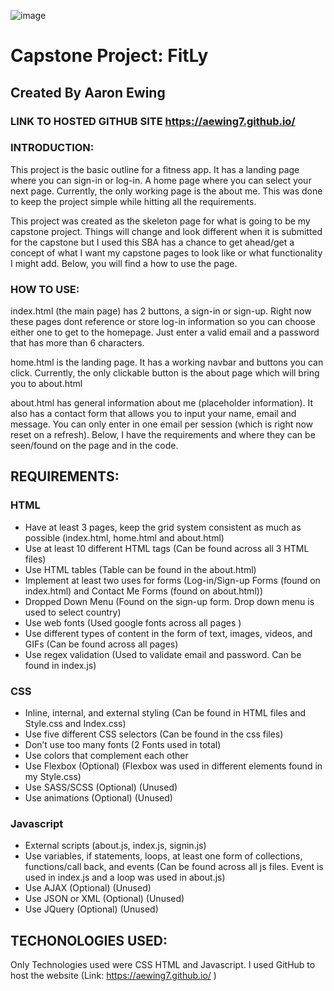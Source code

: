 
![image](https://github.com/aewing7/FitLy/blob/master/src/main/resources/static/pictures/AltLogoTextIcon.png?raw=true)
# Capstone Project: FitLy
## Created By Aaron Ewing

### LINK TO HOSTED GITHUB SITE https://aewing7.github.io/

### INTRODUCTION:

This project is the basic outline for a fitness app. It has a landing page where you can sign-in or log-in. A home page where you can select your next page. Currently, the only working page is the about me. This was done to keep the project simple while hitting all the requirements.

This project was created as the skeleton page for what is going to be my capstone project. Things will change and look different when it is submitted for the capstone but I used this SBA has a chance to get ahead/get a concept of what I want my capstone pages to look like or what functionality I might add. Below, you will find a how to use the page.


### HOW TO USE:

index.html (the main page) has 2 buttons, a sign-in or sign-up. Right now these pages dont reference or store log-in information so you can choose either one to get to the homepage. Just enter a valid email and a password that has more than 6 characters.

home.html is the landing page. It has a working navbar and buttons you can click. Currently, the only clickable button is the about page which will bring you to about.html

about.html has general information about me (placeholder information). It also has a contact form that allows you to input your name, email and message. You can only enter in one email per session (which is right now reset on a refresh). Below, I have the requirements and where they can be seen/found on the page and in the code.

## REQUIREMENTS:

### HTML

- Have at least 3 pages, keep the grid system consistent as much as possible (index.html, home.html and about.html)
- Use at least 10 different HTML tags (Can be found across all 3 HTML files)
- Use HTML tables (Table can be found in the about.html)
- Implement at least two uses for forms (Log-in/Sign-up Forms (found on index.html) and Contact Me Forms (found on about.html))
- Dropped Down Menu (Found on the sign-up form. Drop down menu is used to select country)
- Use web fonts (Used google fonts across all pages )
- Use different types of content in the form of text, images, videos, and GIFs (Can be found across all pages)
- Use regex validation (Used to validate email and password. Can be found in index.js)


### CSS

- Inline, internal, and external styling (Can be found in HTML files and Style.css and Index.css)
- Use five different CSS selectors (Can be found in the css files)
- Don’t use too many fonts (2 Fonts used in total)
- Use colors that complement each other
- Use Flexbox (Optional) (Flexbox was used in different elements found in my Style.css)
- Use SASS/SCSS (Optional) (Unused)
- Use animations (Optional) (Unused)


### Javascript

- External scripts (about.js, index.js, signin.js)
- Use variables, if statements, loops, at least one form of collections, functions/call back, and events (Can be found across all js files. Event is used in index.js and a loop was used in about.js)
- Use AJAX (Optional)  (Unused)
- Use JSON or XML (Optional) (Unused)
- Use JQuery (Optional) (Unused)



## TECHONOLOGIES USED:

Only Technologies used were CSS HTML and Javascript. I used GitHub to host the website (Link: https://aewing7.github.io/ )



